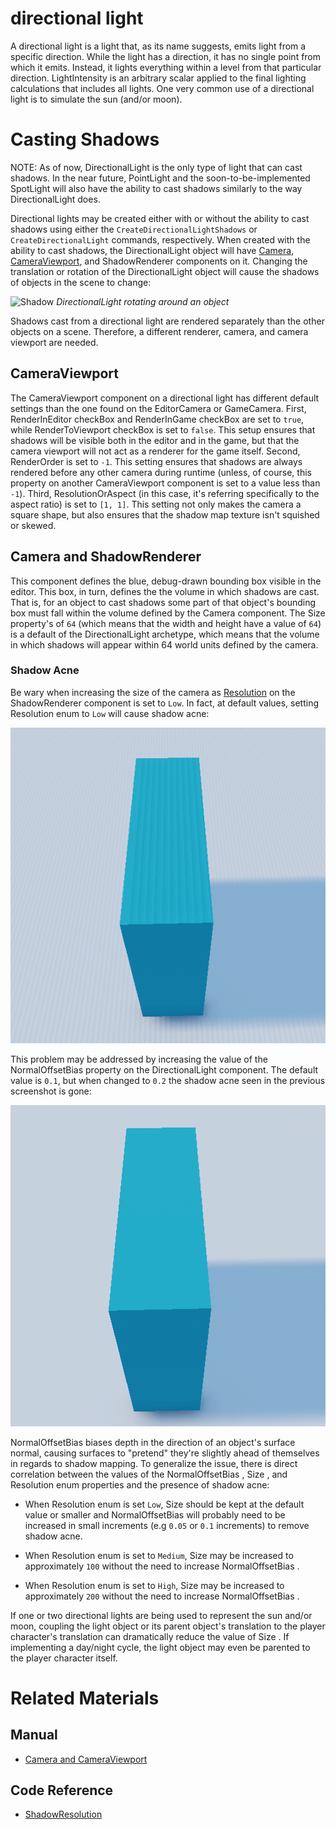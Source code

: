 # directional light
A directional light is a light that, as its name suggests, emits light from a specific direction. While the light has a direction, it has no single point from which it emits. Instead, it lights everything within a level from that particular direction. LightIntensity  is an arbitrary scalar applied to the final lighting calculations that includes all lights. One very common use of a directional light is to simulate the sun (and/or moon).

# Casting Shadows

NOTE: As of now, DirectionalLight is the only type of light that can cast shadows. In the near future, PointLight and the soon-to-be-implemented SpotLight will also have the ability to cast shadows similarly to the way DirectionalLight does.

Directional lights may be created either with or without the ability to cast shadows using either the `CreateDirectionalLightShadows` or `CreateDirectionalLight` commands, respectively.  When created with the ability to cast shadows, the DirectionalLight object will have [Camera](https://plasmaengine.github.io/PlasmaDocs/Plasma1/Editor/graphics/camerasviewportsrenderers.markdown#camera), [CameraViewport](https://plasmaengine.github.io/PlasmaDocs/Plasma1/Editor/graphics/camerasviewportsrenderers.markdown#cameraviewport), and ShadowRenderer components on it. Changing the translation or rotation of the DirectionalLight object will cause the shadows of objects in the scene to change:

![Shadow](https://raw.githubusercontent.com/PlasmaEngine/PlasmaDocs/master/media/DirectionalLight.gif) *DirectionalLight rotating around an object*

Shadows cast from a directional light are rendered separately than the other objects on a scene. Therefore, a different renderer, camera, and camera viewport are needed.

## CameraViewport

The CameraViewport component on a directional light has different default settings than the one found on the EditorCamera or GameCamera. First, RenderInEditor checkBox and RenderInGame checkBox are set to `true`, while RenderToViewport checkBox is set to `false`. This setup ensures that shadows will be visible both in the editor and in the game, but that the camera viewport will not act as a renderer for the game itself.  Second, RenderOrder  is set to `-1`. This setting ensures that shadows are always rendered before any other camera during runtime (unless, of course, this property on another CameraViewport component is set to a value less than `-1`). Third, ResolutionOrAspect  (in this case, it's referring specifically to the aspect ratio) is set to `[1, 1]`. This setting not only makes the camera a square shape, but also ensures that the shadow map texture isn't squished or skewed.

## Camera and ShadowRenderer

This component defines the blue, debug-drawn bounding box visible in the editor. This box, in turn, defines the the volume in which shadows are cast. That is, for an object to cast shadows some part of that object's bounding box must fall within the volume defined by the Camera component. The Size  property's of `64` (which means that the width and height have a value of `64`) is a default of the DirectionalLight archetype, which means that the volume in which shadows will appear within 64 world units defined by the camera.

### Shadow Acne

Be wary when increasing the size of the camera as [Resolution](https://github.com/PlasmaEngine/PlasmaDocs/tree/master/docs/C%2B%2B/code_reference/enum_reference.markdown#shadowresolution) on the ShadowRenderer component is set to `Low`. In fact, at default values, setting Resolution enum to `Low` will cause shadow acne:

![image](https://raw.githubusercontent.com/PlasmaEngine/PlasmaDocs/master/media/DirectLightAcne.png)

This problem may be addressed by increasing the value of the  NormalOffsetBias  property on the DirectionalLight component. The default value is `0.1`, but when changed to `0.2` the shadow acne seen in the previous screenshot is gone:

![image](https://raw.githubusercontent.com/PlasmaEngine/PlasmaDocs/master/media/DirectLightAcneFixed.png)

NormalOffsetBias  biases depth in the direction of an object's surface normal, causing surfaces to "pretend" they're slightly ahead of themselves in regards to shadow mapping. To generalize the issue, there is direct correlation between the values of the NormalOffsetBias , Size , and Resolution enum properties and the presence of shadow acne:

 - When Resolution enum is set `Low`, Size  should be kept at the default value or smaller and NormalOffsetBias  will probably need to be increased in small increments (e.g `0.05` or `0.1` increments) to remove shadow acne.

 - When Resolution enum is set to `Medium`, Size  may be increased to approximately `100` without the need to increase NormalOffsetBias .

 - When Resolution enum is set to `High`, Size  may be increased to approximately `200` without the need to increase NormalOffsetBias .

If one or two directional lights are being used to represent the sun and/or moon, coupling the light object or its parent object's translation to the player character's translation can dramatically reduce the value of Size . If implementing a day/night cycle, the light object may even be parented to the player character itself.

# Related Materials

## Manual
- [Camera and CameraViewport](https://plasmaengine.github.io/PlasmaDocs/Plasma1/Editor/graphics/camerasviewportsrenderers.markdown)

## Code Reference
- [ShadowResolution](https://github.com/PlasmaEngine/PlasmaDocs/tree/master/docs/C%2B%2B/code_reference/enum_reference.markdown#shadowresolution)

 

 